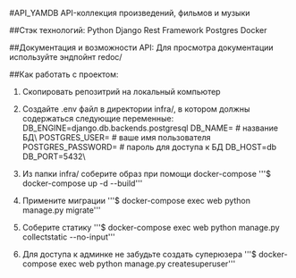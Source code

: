 #API_YAMDB
API-коллекция произведений, фильмов и музыки

##Стэк технологий:
Python
Django Rest Framework
Postgres
Docker

##Документация и возможности API:
Для просмотра документации используйте эндпойнт redoc/

##Как работать с проектом:
1. Скопировать репозитрий на локальный компьютер
2. Создайте .env файл в директории infra/, в котором должны содержаться следующие переменные:
DB_ENGINE=django.db.backends.postgresql
DB_NAME= # название БД\ POSTGRES_USER= # ваше имя пользователя
POSTGRES_PASSWORD= # пароль для доступа к БД
DB_HOST=db
DB_PORT=5432\

3. Из папки infra/ соберите образ при помощи docker-compose '''$ docker-compose up -d --build'''
4. Примените миграции '''$ docker-compose exec web python manage.py migrate'''
5. Соберите статику '''$ docker-compose exec web python manage.py collectstatic --no-input'''
6. Для доступа к админке не забудьте создать суперюзера '''$ docker-compose exec web python manage.py createsuperuser'''